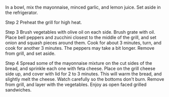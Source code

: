 In a bowl, mix the mayonnaise, minced garlic, and lemon juice. Set aside in the refrigerator.

Step 2
Preheat the grill for high heat.

Step 3
Brush vegetables with olive oil on each side. Brush grate with oil. Place bell peppers and zucchini closest to the middle of the grill, and set onion and squash pieces around them. Cook for about 3 minutes, turn, and cook for another 3 minutes. The peppers may take a bit longer. Remove from grill, and set aside.

Step 4
Spread some of the mayonnaise mixture on the cut sides of the bread, and sprinkle each one with feta cheese. Place on the grill cheese side up, and cover with lid for 2 to 3 minutes. This will warm the bread, and slightly melt the cheese. Watch carefully so the bottoms don't burn. Remove from grill, and layer with the vegetables. Enjoy as open faced grilled sandwiches.